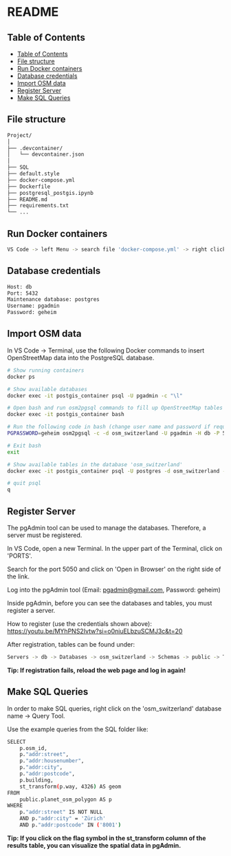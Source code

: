 # README

## Table of Contents
- [Table of Contents](#table-of-contents)
- [File structure](#file-structure)
- [Run Docker containers](#run-docker-containers)
- [Database credentials](#database-credentials)
- [Import OSM data](#import-osm-data)
- [Register Server](#register-server)
- [Make SQL Queries](#make-sql-queries)

## File structure
```bash
Project/
│
├── .devcontainer/
│   └── devcontainer.json
│
├── SQL
├── default.style
├── docker-compose.yml
├── Dockerfile
├── postgresql_postgis.ipynb
├── README.md
├── requirements.txt
└── ...
```

## Run Docker containers
```bash
VS Code -> left Menu -> search file 'docker-compose.yml' -> right click -> Compose Up
```

## Database credentials
```bash
Host: db
Port: 5432
Maintenance database: postgres
Username: pgadmin
Password: geheim
```

## Import OSM data

In VS Code -> Terminal, use the following Docker commands to insert OpenStreetMap data into the PostgreSQL database.

```bash
# Show running containers
docker ps

# Show available databases
docker exec -it postgis_container psql -U pgadmin -c "\l"

# Open bash and run osm2pgsql commands to fill up OpenStreetMap tables
docker exec -it postgis_container bash

# Run the following code in bash (change user name and password if required)
PGPASSWORD=geheim osm2pgsql -c -d osm_switzerland -U pgadmin -H db -P 5432 -S /usr/bin/default.style /tmp/switzerland-latest.osm.pbf

# Exit bash
exit

# Show available tables in the database 'osm_switzerland'
docker exec -it postgis_container psql -U postgres -d osm_switzerland -c "\dt;"

# quit psql
q
```

## Register Server
The pgAdmin tool can be used to manage the databases. Therefore, a server must be registered.

In VS Code, open a new Terminal. In the upper part of the Terminal, click on 'PORTS'.

Search for the port 5050 and click on 'Open in Browser' on the right side of the link.

Log into the pgAdmin tool (Email: pgadmin@gmail.com, Password: geheim)

Inside pgAdmin, before you can see the databases and tables, you must register a server.

How to register (use the credentials shown above): https://youtu.be/MYhPNS2Ivtw?si=o0niuELbzuSCMJ3c&t=20

After registration, tables can be found under: 

```bash
Servers -> db -> Databases -> osm_switzerland -> Schemas -> public -> Tables
```
**Tip: If registration fails, reload the web page and log in again!**

## Make SQL Queries
In order to make SQL queries, right click on the 'osm_switzerland' database name -> Query Tool.

Use the example queries from the SQL folder like:

```bash
SELECT
    p.osm_id,
    p."addr:street",
    p."addr:housenumber",
    p."addr:city",
    p."addr:postcode",
    p.building,
    st_transform(p.way, 4326) AS geom
FROM
    public.planet_osm_polygon AS p
WHERE 
    p."addr:street" IS NOT NULL
    AND p."addr:city" = 'Zürich'
    AND p."addr:postcode" IN ('8001')
```

**Tip: If you click on the flag symbol in the st_transform column of the results table, you can visualize the spatial data in pgAdmin.**
